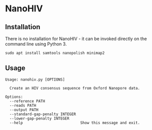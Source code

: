 # NanoHIV

## Installation

There is no installation for NanoHIV - it can be invoked directly on the command line using Python 3.

```
sudo apt install samtools nanopolish minimap2  

```

## Usage

```
Usage: nanohiv.py [OPTIONS]

  Create an HIV consensus sequence from Oxford Nanopore data.

Options:
  --reference PATH
  --reads PATH
  --output PATH
  --standard-gap-penalty INTEGER
  --lower-gap-penalty INTEGER
  --help                          Show this message and exit.
```
